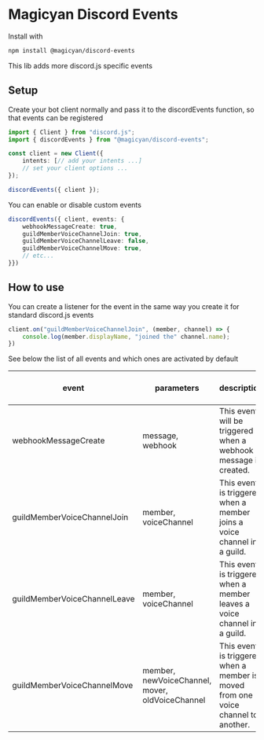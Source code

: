 # Magicyan Discord Events

Install with
```bash
npm install @magicyan/discord-events
```

This lib adds more discord.js specific events

## Setup
Create your bot client normally and pass it to the discordEvents function, so that events can be registered

```ts
import { Client } from "discord.js";
import { discordEvents } from "@magicyan/discord-events";

const client = new Client({
    intents: [// add your intents ...]
    // set your client options ...
});

discordEvents({ client });
```

You can enable or disable custom events
```ts
discordEvents({ client, events: {
    webhookMessageCreate: true,
    guildMemberVoiceChannelJoin: true,
    guildMemberVoiceChannelLeave: false,
    guildMemberVoiceChannelMove: true,
    // etc...
}})
```

## How to use
You can create a listener for the event in the same way you create it for standard discord.js events

```ts
client.on("guildMemberVoiceChannelJoin", (member, channel) => {
    console.log(member.displayName, "joined the" channel.name);
})
```

See below the list of all events and which ones are activated by default

| event | parameters | description | enabled by default |
| ----- | --------- |------------ | ------------------ |
| webhookMessageCreate | message, webhook | This event will be triggered when a webhook message is created. | ❌ false |
| guildMemberVoiceChannelJoin | member, voiceChannel | This event is triggered when a member joins a voice channel in a guild. | ✅ true |
| guildMemberVoiceChannelLeave | member, voiceChannel  | This event is triggered when a member leaves a voice channel in a guild. | ✅ true |
| guildMemberVoiceChannelMove | member, newVoiceChannel, mover, oldVoiceChannel  | This event is triggered when a member is moved from one voice channel to another. | ❌ false |